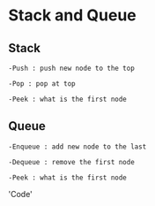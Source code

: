 # Stack and Queue

## Stack 

    -Push : push new node to the top

    -Pop : pop at top 

    -Peek : what is the first node

## Queue

    -Enqueue : add new node to the last

    -Dequeue : remove the first node 

    -Peek : what is the first node

'Code'